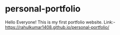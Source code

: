 # personal-portfolio
Hello Everyone! This is my first portfolio website. Link:-https://rahulkumar1408.github.io/personal-portfolio/
